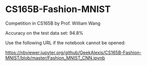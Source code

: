 # CS165B-Fashion-MNIST
Competition in CS165B by Prof. William Wang

Accuracy on the test data set: 94.8%

Use the following URL if the notebook cannot be opened: 

https://nbviewer.jupyter.org/github/GeekAlexis/CS165B-Fashion-MNIST/blob/master/Fashion_MNIST_CNN.ipynb
